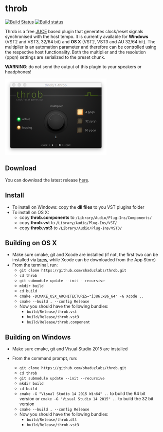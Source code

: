 # throb #
[![Build Status](https://travis-ci.org/shaduzlabs/throb.svg?branch=master)](https://travis-ci.org/shaduzlabs/throb) [![Build status](https://ci.appveyor.com/api/projects/status/mql8qsvowjflh3ei?svg=true)](https://ci.appveyor.com/project/shaduzlabs/throb)

Throb is a free [JUCE][0e888cf7] based plugin that generates clock/reset signals synchronised with the host tempo. It is currently available for **Windows** (VST2 and VST3, 32/64 bit) and **OS X** (VST2, VST3 and AU 32/64 bit).
The multiplier is an automation parameter and therefore can be controlled using the respective host functionality. Both the multiplier and the resolution (ppqn) settings are serialized to the preset chunk.

**WARNING**: do not send the output of this plugin to your speakers or headphones!

![The plugin UI](support/images/screenshot.png)

## Download ##

You can download the latest release [here][62b1a911].

## Install ##
- To install on Windows: copy the **dll files** to you VST plugins folder
- To install on OS X:
  - copy **throb.components** to `/Library/Audio/Plug-Ins/Components/`
  - copy **throb.vst** to `/Library/Audio/Plug-Ins/VST/`
  - copy **throb.vst3** to `/Library/Audio/Plug-Ins/VST3/`

## Building on OS X ##
- Make sure cmake, git and Xcode are installed (if not, the first two can be installed via [brew][dbaaa0fa], while Xcode can be downloaded from the App Store)
- From the terminal, run:
  - `git clone https://github.com/shaduzlabs/throb.git`
  - `cd throb`
  - `git submodule update --init --recursive`
  - `mkdir build`
  - `cd build`
  - `cmake -DCMAKE_OSX_ARCHITECTURES="i386;x86_64" -G Xcode ..`
  - `cmake --build . --config Release`
  - Now you should have the following bundles:
    - `build/Release/throb.vst`
    - `build/Release/throb.vst3`
    - `build/Release/throb.component`

## Building on Windows ##
- Make sure cmake, git and Visual Studio 2015 are installed
- From the command prompt, run:
  - `git clone https://github.com/shaduzlabs/throb.git`
  - `cd throb`
  - `git submodule update --init --recursive`
  - `mkdir build`
  - `cd build`
  - `cmake -G "Visual Studio 14 2015 Win64" ..` to build the 64 bit version or `cmake -G "Visual Studio 14 2015" ..` to build the 32 bit version
  - `cmake --build . --config Release`
  - Now you should have the following bundles:
    - `build/Release/throb.dll`
    - `build/Release/throb.vst3`

  [0e888cf7]: https://www.juce.com "JUCE website"
  [7aae2e00]: https://dl.bintray.com/shaduzlabs/throb "download from BinTray"
  [dbaaa0fa]: https://brew.sh "Install brew"
  [62b1a911]: https://github.com/shaduzlabs/throb/releases "Download the latest release"
